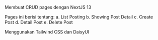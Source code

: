 Membuat CRUD pages dengan NextJS 13

Pages ini berisi tentang:
a. List Posting
b. Showing Post Detail
c. Create Post
d. Detail Post
e. Delete Post

Menggunakan Tailwind CSS dan DaisyUI


